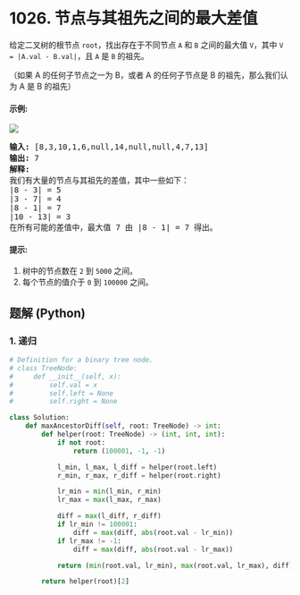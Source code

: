 # 1026. 节点与其祖先之间的最大差值
给定二叉树的根节点 ```root```，找出存在于不同节点 ```A``` 和 ```B``` 之间的最大值 ```V```，其中 ```V = |A.val - B.val|```，且 ```A``` 是 ```B``` 的祖先。

（如果 A 的任何子节点之一为 B，或者 A 的任何子节点是 B 的祖先，那么我们认为 A 是 B 的祖先）

#### 示例:
![](https://assets.leetcode-cn.com/aliyun-lc-upload/uploads/2019/04/12/2whqcep.jpg)
<pre>
<strong>输入:</strong> [8,3,10,1,6,null,14,null,null,4,7,13]
<strong>输出:</strong> 7
<strong>解释:</strong>
我们有大量的节点与其祖先的差值，其中一些如下：
|8 - 3| = 5
|3 - 7| = 4
|8 - 1| = 7
|10 - 13| = 3
在所有可能的差值中，最大值 7 由 |8 - 1| = 7 得出。
</pre>

#### 提示:
1. 树中的节点数在 ```2``` 到 ```5000``` 之间。
2. 每个节点的值介于 ```0``` 到 ```100000``` 之间。

## 题解 (Python)

### 1. 递归
```Python
# Definition for a binary tree node.
# class TreeNode:
#     def __init__(self, x):
#         self.val = x
#         self.left = None
#         self.right = None

class Solution:
    def maxAncestorDiff(self, root: TreeNode) -> int:
        def helper(root: TreeNode) -> (int, int, int):
            if not root:
                return (100001, -1, -1)

            l_min, l_max, l_diff = helper(root.left)
            r_min, r_max, r_diff = helper(root.right)

            lr_min = min(l_min, r_min)
            lr_max = max(l_max, r_max)

            diff = max(l_diff, r_diff)
            if lr_min != 100001:
                diff = max(diff, abs(root.val - lr_min))
            if lr_max != -1:
                diff = max(diff, abs(root.val - lr_max))

            return (min(root.val, lr_min), max(root.val, lr_max), diff)

        return helper(root)[2]
```
